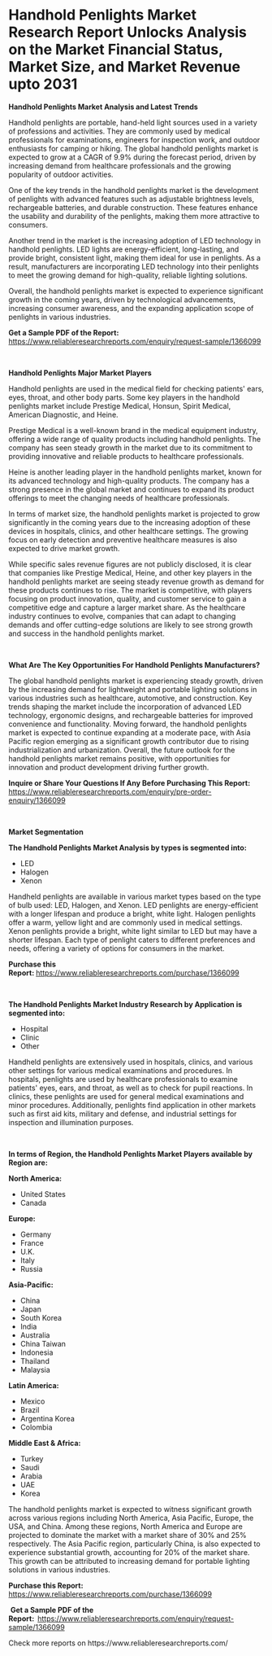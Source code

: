 <p><h1>Handhold Penlights Market Research Report Unlocks Analysis on the Market Financial Status, Market Size, and Market Revenue upto 2031</h1></p><p><strong>Handhold Penlights Market Analysis and Latest Trends</strong></p>
<p><p>Handhold penlights are portable, hand-held light sources used in a variety of professions and activities. They are commonly used by medical professionals for examinations, engineers for inspection work, and outdoor enthusiasts for camping or hiking. The global handhold penlights market is expected to grow at a CAGR of 9.9% during the forecast period, driven by increasing demand from healthcare professionals and the growing popularity of outdoor activities.</p><p>One of the key trends in the handhold penlights market is the development of penlights with advanced features such as adjustable brightness levels, rechargeable batteries, and durable construction. These features enhance the usability and durability of the penlights, making them more attractive to consumers.</p><p>Another trend in the market is the increasing adoption of LED technology in handhold penlights. LED lights are energy-efficient, long-lasting, and provide bright, consistent light, making them ideal for use in penlights. As a result, manufacturers are incorporating LED technology into their penlights to meet the growing demand for high-quality, reliable lighting solutions.</p><p>Overall, the handhold penlights market is expected to experience significant growth in the coming years, driven by technological advancements, increasing consumer awareness, and the expanding application scope of penlights in various industries.</p></p>
<p><strong>Get a Sample PDF of the Report:&nbsp;</strong> <a href="https://www.reliableresearchreports.com/enquiry/request-sample/1366099">https://www.reliableresearchreports.com/enquiry/request-sample/1366099</a></p>
<p>&nbsp;</p>
<p><strong>Handhold Penlights Major Market Players</strong></p>
<p><p>Handhold penlights are used in the medical field for checking patients' ears, eyes, throat, and other body parts. Some key players in the handhold penlights market include Prestige Medical, Honsun, Spirit Medical, American Diagnostic, and Heine.</p><p>Prestige Medical is a well-known brand in the medical equipment industry, offering a wide range of quality products including handhold penlights. The company has seen steady growth in the market due to its commitment to providing innovative and reliable products to healthcare professionals.</p><p>Heine is another leading player in the handhold penlights market, known for its advanced technology and high-quality products. The company has a strong presence in the global market and continues to expand its product offerings to meet the changing needs of healthcare professionals.</p><p>In terms of market size, the handhold penlights market is projected to grow significantly in the coming years due to the increasing adoption of these devices in hospitals, clinics, and other healthcare settings. The growing focus on early detection and preventive healthcare measures is also expected to drive market growth.</p><p>While specific sales revenue figures are not publicly disclosed, it is clear that companies like Prestige Medical, Heine, and other key players in the handhold penlights market are seeing steady revenue growth as demand for these products continues to rise. The market is competitive, with players focusing on product innovation, quality, and customer service to gain a competitive edge and capture a larger market share. As the healthcare industry continues to evolve, companies that can adapt to changing demands and offer cutting-edge solutions are likely to see strong growth and success in the handhold penlights market.</p></p>
<p>&nbsp;</p>
<p><strong>What Are The Key Opportunities For Handhold Penlights Manufacturers?</strong></p>
<p><p>The global handhold penlights market is experiencing steady growth, driven by the increasing demand for lightweight and portable lighting solutions in various industries such as healthcare, automotive, and construction. Key trends shaping the market include the incorporation of advanced LED technology, ergonomic designs, and rechargeable batteries for improved convenience and functionality. Moving forward, the handhold penlights market is expected to continue expanding at a moderate pace, with Asia Pacific region emerging as a significant growth contributor due to rising industrialization and urbanization. Overall, the future outlook for the handhold penlights market remains positive, with opportunities for innovation and product development driving further growth.</p></p>
<p><strong>Inquire or Share Your Questions If Any Before Purchasing This Report:</strong> <a href="https://www.reliableresearchreports.com/enquiry/pre-order-enquiry/1366099">https://www.reliableresearchreports.com/enquiry/pre-order-enquiry/1366099</a></p>
<p>&nbsp;</p>
<p><strong>Market Segmentation</strong></p>
<p><strong>The Handhold Penlights Market Analysis by types is segmented into:</strong></p>
<p><ul><li>LED</li><li>Halogen</li><li>Xenon</li></ul></p>
<p><p>Handheld penlights are available in various market types based on the type of bulb used: LED, Halogen, and Xenon. LED penlights are energy-efficient with a longer lifespan and produce a bright, white light. Halogen penlights offer a warm, yellow light and are commonly used in medical settings. Xenon penlights provide a bright, white light similar to LED but may have a shorter lifespan. Each type of penlight caters to different preferences and needs, offering a variety of options for consumers in the market.</p></p>
<p><strong>Purchase this Report:&nbsp;</strong><a href="https://www.reliableresearchreports.com/purchase/1366099">https://www.reliableresearchreports.com/purchase/1366099</a></p>
<p>&nbsp;</p>
<p><strong>The Handhold Penlights Market Industry Research by Application is segmented into:</strong></p>
<p><ul><li>Hospital</li><li>Clinic</li><li>Other</li></ul></p>
<p><p>Handheld penlights are extensively used in hospitals, clinics, and various other settings for various medical examinations and procedures. In hospitals, penlights are used by healthcare professionals to examine patients' eyes, ears, and throat, as well as to check for pupil reactions. In clinics, these penlights are used for general medical examinations and minor procedures. Additionally, penlights find application in other markets such as first aid kits, military and defense, and industrial settings for inspection and illumination purposes.</p></p>
<p>&nbsp;</p>
<p><strong>In terms of Region, the Handhold Penlights Market Players available by Region are:</strong></p>
<p>
    <p> <strong> North America: </strong>
        <ul>
            <li>United States</li>
            <li>Canada</li>
        </ul>
        </p> 
    <p> <strong> Europe: </strong>
        <ul>
            <li>Germany</li>
            <li>France</li>
            <li>U.K.</li>
            <li>Italy</li>
            <li>Russia</li>
        </ul>
        </p> 
    <p> <strong> Asia-Pacific: </strong>
        <ul>
            <li>China</li>
            <li>Japan</li>
            <li>South Korea</li>
            <li>India</li>
            <li>Australia</li>
            <li>China Taiwan</li>
            <li>Indonesia</li>
            <li>Thailand</li>
            <li>Malaysia</li>
        </ul>
        </p> 
    <p> <strong> Latin America: </strong>
        <ul>
            <li>Mexico</li>
            <li>Brazil</li>
            <li>Argentina Korea</li>
            <li>Colombia</li>
        </ul>
        </p> 
    <p> <strong> Middle East & Africa: </strong>
        <ul>
            <li>Turkey</li>
            <li>Saudi</li>
            <li>Arabia</li>
            <li>UAE</li>
            <li>Korea</li>
        </ul>
    </p>
    </p>
<p><p>The handhold penlights market is expected to witness significant growth across various regions including North America, Asia Pacific, Europe, the USA, and China. Among these regions, North America and Europe are projected to dominate the market with a market share of 30% and 25% respectively. The Asia Pacific region, particularly China, is also expected to experience substantial growth, accounting for 20% of the market share. This growth can be attributed to increasing demand for portable lighting solutions in various industries.</p></p>
<p><strong>Purchase this Report: </strong><a href="https://www.reliableresearchreports.com/purchase/1366099">https://www.reliableresearchreports.com/purchase/1366099</a></p>
<p>&nbsp;<strong>Get a Sample PDF of the Report:&nbsp;&nbsp;</strong><a href="https://www.reliableresearchreports.com/enquiry/request-sample/1366099">https://www.reliableresearchreports.com/enquiry/request-sample/1366099</a></p>
<p><strong></strong></p>
<p>Check more reports on https://www.reliableresearchreports.com/</p>